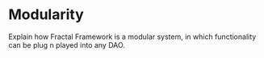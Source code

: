 # Modularity

Explain how Fractal Framework is a modular system, in which functionality can be plug n played into any DAO.
